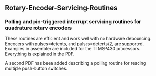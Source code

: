 ## Rotary-Encoder-Servicing-Routines

### Polling and pin-triggered interrupt servicing routines for quadrature rotary encoders


These routines are efficient and work well with no hardware debouncing.
Encoders with pulses=detents, and pulses=detents/2, are supported.
Examples in assembler are included for the TI MSP430 processors.
Everything is explained in the PDF.

A second PDF has been added describing a polling routine for reading
multiple push-button switches.

